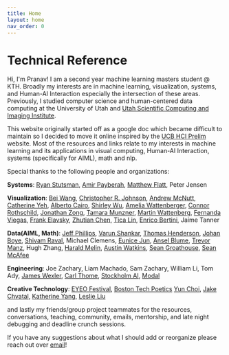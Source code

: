 ```yaml
---
title: Home
layout: home
nav_order: 0
---
```

# Technical Reference

Hi, I'm Pranav! I am a second year machine learning masters student @ KTH. Broadly my interests are in machine learning, visualization, systems, and Human-AI Interaction especially the intersection of these areas. Previously, I studied computer science and human-centered data computing at the University of Utah and [Utah Scientific Computing and Imaging Institute](https://sci.utah.edu/).

This website originally started off as a google doc which became difficult to maintain so I decided to move it online inspired by the [UCB HCI Prelim](https://chanwutk.github.io/ucbhciprelim/) website. Most of the resources and links relate to my interests in machine learning and its applications in visual computing, Human-AI Interaction, systems (specifically for AIML), math and nlp.<br> 

Special thanks to the following people and organizations: 

**Systems**: [Ryan Stutsman](https://rstutsman.github.io/), [Amir Payberah](https://payberah.github.io/), [Matthew Flatt](https://users.cs.utah.edu/~mflatt/), Peter Jensen

**Visualization**: [Bei Wang](https://www.sci.utah.edu/~beiwang/), [Christopher R. Johnson](https://users.cs.utah.edu/~crj/), [Andrew McNutt](https://www.mcnutt.in/), [Catherine Yeh](https://catherinesyeh.github.io/), [Alberto Cairo](https://openvisualizationacademy.org/), [Shirley Wu](https://www.shirleywu.studio/), [Amelia Wattenberger](https://wattenberger.com/), [Connor Rothschild](https://www.connorrothschild.com/), [Jonathan Zong](https://jonathanzong.com/), [Tamara Munzner](https://www.cs.ubc.ca/~tmm/), [Martin Wattenberg](https://www.bewitched.com/), [Fernanda Viegas](http://www.fernandaviegas.com/), [Frank Elavsky](https://www.frank.computer/), [Zhutian Chen](https://chenzhutian.org/), [Tica Lin](https://ticalin.com/), [Enrico Bertini](https://enrico.bertini.io/), Jaime Tanner 

**Data(AIML, Math)**: [Jeff Phillips](https://users.cs.utah.edu/~jeffp/), [Varun Shankar](https://users.cs.utah.edu/~shankar/), [Thomas Henderson](https://users.cs.utah.edu/~tch/), [Johan Boye](https://www.csc.kth.se/~jboye/), [Shivam Raval](https://shivam-raval96.github.io/), Michael Clemens, [Eunice Jun](https://emjun.github.io/), [Ansel Blume](https://anselblume.github.io/), [Trevor Manz](https://trevorma.nz/), Hugh Zhang, [Harald Melin](https://haraldmelin.github.io/), [Austin Watkins](http://www.austinwatkins.com/), [Sean Groathouse](https://www.math.utah.edu/~sean/), [Sean McAfee](https://sites.math.northwestern.edu/~smcafee/teaching.html#)

**Engineering**: Joe Zachary, Liam Machado, Sam Zachary, William Li, Tom Ady, [James Wexler](https://research.google/people/105507/?&type=google), [Carl Thome](https://carlthome.github.io/), [Stockholm AI](https://www.stockholm.ai/), [Modal](https://modal.com/)

**Creative Technology**: [EYEO Festival](https://eyeofestival.com/), [Boston Tech Poetics](https://www.bostontechpoetics.com/) [Yun Choi](https://www.wowlab-research.com/), [Jake Chvatal](https://jake.kitchen/), [Katherine Yang](https://kayserifserif.place/), [Leslie Liu](https://liuleslie.github.io/)

 and lastly my friends/group project teammates for the resources, conversations, teaching, community, emails, mentorship, and late night debugging and deadline crunch sessions.<br> 

If you have any suggestions about what I should add or reorganize please reach out over [email](mailto:pranavr@kth.se)! 
